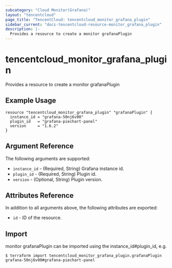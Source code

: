 ```yaml
---
subcategory: "Cloud Monitor(Grafana)"
layout: "tencentcloud"
page_title: "TencentCloud: tencentcloud_monitor_grafana_plugin"
sidebar_current: "docs-tencentcloud-resource-monitor_grafana_plugin"
description: |-
  Provides a resource to create a monitor grafanaPlugin
---
```


# tencentcloud_monitor_grafana_plugin

Provides a resource to create a monitor grafanaPlugin

## Example Usage

```hcl
resource "tencentcloud_monitor_grafana_plugin" "grafanaPlugin" {
  instance_id = "grafana-50nj6v00"
  plugin_id   = "grafana-piechart-panel"
  version     = "1.6.2"
}
```

## Argument Reference

The following arguments are supported:

* `instance_id` - (Required, String) Grafana instance id.
* `plugin_id` - (Required, String) Plugin id.
* `version` - (Optional, String) Plugin version.

## Attributes Reference

In addition to all arguments above, the following attributes are exported:

* `id` - ID of the resource.



## Import

monitor grafanaPlugin can be imported using the instance_id#plugin_id, e.g.
```
$ terraform import tencentcloud_monitor_grafana_plugin.grafanaPlugin grafana-50nj6v00#grafana-piechart-panel
```

